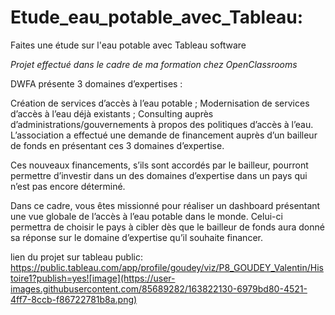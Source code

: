# Etude_eau_potable_avec_Tableau:
Faites une étude sur l'eau potable avec Tableau software

*Projet effectué dans le cadre de ma formation chez OpenClassrooms* 

DWFA présente 3 domaines d’expertises :

Création de services d’accès à l’eau potable ;
Modernisation de services d’accès à l’eau déjà existants ;
Consulting auprès d’administrations/gouvernements à propos des politiques d’accès à l’eau.
L’association a effectué une demande de financement auprès d’un bailleur de fonds en présentant ces 3 domaines d’expertise. 

Ces nouveaux financements, s’ils sont accordés par le bailleur, pourront permettre d’investir dans un des domaines d’expertise dans un pays qui n’est pas encore déterminé.

Dans ce cadre, vous êtes missionné pour réaliser un dashboard présentant une vue globale de l’accès à l’eau potable dans le monde. Celui-ci permettra de choisir le pays à cibler dès que le bailleur de fonds aura donné sa réponse sur le domaine d’expertise qu’il souhaite financer.


lien du projet sur tableau public: https://public.tableau.com/app/profile/goudey/viz/P8_GOUDEY_Valentin/Histoire1?publish=yes![image](https://user-images.githubusercontent.com/85689282/163822130-6979bd80-4521-4ff7-8ccb-f86722781b8a.png)
